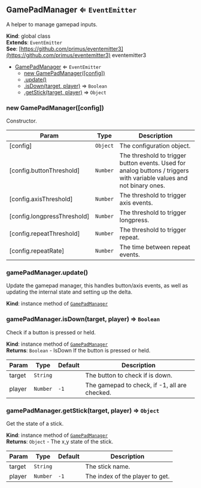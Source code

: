 <a name="GamePadManager"></a>

## GamePadManager ⇐ <code>EventEmitter</code>
A helper to manage gamepad inputs.

**Kind**: global class  
**Extends**: <code>EventEmitter</code>  
**See**: [https://github.com/primus/eventemitter3](https://github.com/primus/eventemitter3) eventemitter3  

* [GamePadManager](#GamePadManager) ⇐ <code>EventEmitter</code>
    * [new GamePadManager([config])](#new_GamePadManager_new)
    * [.update()](#GamePadManager+update)
    * [.isDown(target, player)](#GamePadManager+isDown) ⇒ <code>Boolean</code>
    * [.getStick(target, player)](#GamePadManager+getStick) ⇒ <code>Object</code>

<a name="new_GamePadManager_new"></a>

### new GamePadManager([config])
Constructor.


| Param | Type | Description |
| --- | --- | --- |
| [config] | <code>Object</code> | The configuration object. |
| [config.buttonThreshold] | <code>Number</code> | The threshold to trigger button events. Used for analog buttons / triggers with variable values and not binary ones. |
| [config.axisThreshold] | <code>Number</code> | The threshold to trigger axis events. |
| [config.longpressThreshold] | <code>Number</code> | The threshold to trigger longpress. |
| [config.repeatThreshold] | <code>Number</code> | The threshold to trigger repeat. |
| [config.repeatRate] | <code>Number</code> | The time between repeat events. |

<a name="GamePadManager+update"></a>

### gamePadManager.update()
Update the gamepad manager, this handles button/axis events,
as well as updating the internal state and setting up the delta.

**Kind**: instance method of [<code>GamePadManager</code>](#GamePadManager)  
<a name="GamePadManager+isDown"></a>

### gamePadManager.isDown(target, player) ⇒ <code>Boolean</code>
Check if a button is pressed or held.

**Kind**: instance method of [<code>GamePadManager</code>](#GamePadManager)  
**Returns**: <code>Boolean</code> - IsDown If the button is pressed or held.  

| Param | Type | Default | Description |
| --- | --- | --- | --- |
| target | <code>String</code> |  | The button to check if is down. |
| player | <code>Number</code> | <code>-1</code> | The gamepad to check, if -1, all are checked. |

<a name="GamePadManager+getStick"></a>

### gamePadManager.getStick(target, player) ⇒ <code>Object</code>
Get the state of a stick.

**Kind**: instance method of [<code>GamePadManager</code>](#GamePadManager)  
**Returns**: <code>Object</code> - The x,y state of the stick.  

| Param | Type | Default | Description |
| --- | --- | --- | --- |
| target | <code>String</code> |  | The stick name. |
| player | <code>Number</code> | <code>-1</code> | The index of the player to get. |


